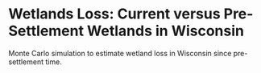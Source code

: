 # Wetlands Loss: Current versus Pre-Settlement Wetlands in Wisconsin
Monte Carlo simulation to estimate wetland loss in Wisconsin since pre-settlement time.
